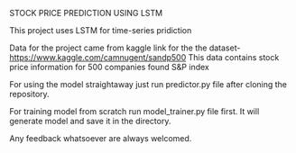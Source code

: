 STOCK PRICE PREDICTION USING LSTM

This project uses LSTM for time-series pridiction

Data for the project came from kaggle
link for the the dataset- https://www.kaggle.com/camnugent/sandp500
This data contains stock price information for 500 companies found S&P index

For using the model straightaway just run predictor.py file after cloning the repository.

For training model from scratch run model_trainer.py file first. It will generate model and save it in the directory.



Any feedback whatsoever are always welcomed.
